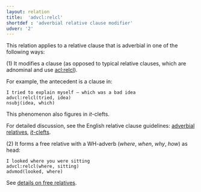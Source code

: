 ```yaml
---
layout: relation
title:  'advcl:relcl'
shortdef : 'adverbial relative clause modifier'
udver: '2'
---
```


This relation applies to a relative clause that is adverbial in one of the following ways:

(1) It modifies a clause (as opposed to typical relative clauses, which are adnominal and use [acl:relcl]()).

For example, the antecedent is a clause in:

~~~ sdparse
I tried to explain myself – which was a bad idea
advcl:relcl(tried, idea)
nsubj(idea, which)
~~~

This phenomenon also figures in _it_-clefts.

For detailed discussion, see the English relative clause guidelines: [adverbial relatives](acl-relcl.html#adverbial-relative-clauses), [_it_-clefts](acl-relcl.html#it-clefts).

(2) It forms a free relative with a WH-adverb (_where_, _when_, _why_, _how_) as head:

~~~ sdparse
I looked where you were sitting
advcl:relcl(where, sitting)
advmod(looked, where)
~~~

See [details on free relatives](acl-relcl.html#free-relatives).

<!-- Interlanguage links updated Ne 5. května 2024, 18:20:36 CEST -->
